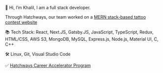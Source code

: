  👋 Hi, I’m Khalil, I am a full stack developer.
 
 Through Hatchways, our team worked on a [MERN stack-based tattoo contest website](https://github.com/hatchways/team-old-fashioned/tree/main)
 
 :books: Tech Stack: React, Next.JS, Gatsby.JS, JavaScript, TypeScript, Redux, HTML/CSS, AWS S3, MongoDB, MySQL, Express.js, Node.js, Material UI, C, C++
 
 :hammer_and_wrench: Linux, Git, Visual Studio Code
 
 :white_check_mark: [Hatchways Career Accelerator Program](https://github.com/hatchways/team-old-fashioned/tree/main)
<!---
yliu298/yliu298 is a ✨ special ✨ repository because its `README.md` (this file) appears on your GitHub profile.
You can click the Preview link to take a look at your changes.
--->
